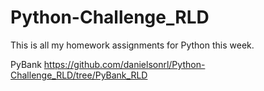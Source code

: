 # Python-Challenge_RLD
This is all my homework assignments for Python this week.

PyBank
https://github.com/danielsonrl/Python-Challenge_RLD/tree/PyBank_RLD
